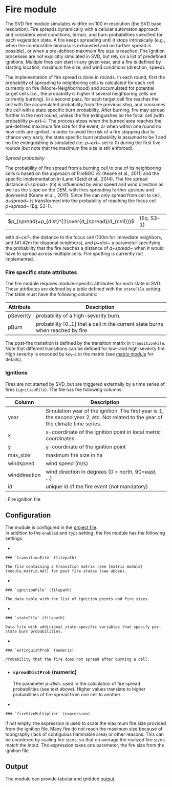 # Fire module

The SVD fire module simulates wildfire on 100 m resolution (the SVD base resolution). Fire spreads dynamically with a cellular automaton approach and considers wind conditions, terrain, and burn probabilities specified for each vegetation state. A fire keeps spreading until it stops intrinsically (e.g., when the combustible biomass is exhausted and no further spread is possible), or when a pre-defined maximum fire size is reached. Fire ignition processes are not explicitly simulated in SVD, but rely on a list of predefined ignitions. Multiple fires can start in any given year, and a fire is defined by starting location, maximum fire size, and wind conditions (direction, speed).

The implementation of fire spread is done in rounds. In each round, first the probability of spreading to neighboring cells is calculated for each cell currently on fire (Moore-Neighborhood) and accumulated for potential target cells (i.e., the probability is higher if several neighboring cells are currently burning). In a second pass, for each target cell fire reaches the cell with the accumulated probability from the previous step, and consumes the cell with a state specific burn probability. After burning, fire may spread further in the next round, unless the fire extinguishes on the focal cell (with probability *p~ext~*). The process stops when the burned area reaches the pre-defined maximum fire size for the event, or when within one round no new cells are ignited. In order to avoid the risk of a fire stopping due to chance very early, the state specific burn probability is assumed to be 1 and no fire extinguishing is simulated (i.e. *p~ext~* set to 0) during the first five rounds (but note that the maximum fire size is still enforced).

*Spread probability*

The probability of fire spread from a burning cell to one of its neighboring cells is based on the approach of FireBGC v2 (Keane et al., 2011) and the specific implementation in iLand (Seidl et al., 2014). The fire spread distance *d~spread~* (m) is influenced by wind speed and wind direction as well as the slope on the DEM, with fires spreading further upslope and downwind (Keane et al., 2011). Since fire can only spread from cell to cell, *d~spread~* is transformed into the probability of reaching the focus cell *p~spread~* (Eq. S3-1).

|                                                     |            |
|-----------------------------------------------------|------------|
| $p_{spread}=p_{dist}^{1\over{d_{spread}/d_{cell}}}$ | (Eq. S3-1) |

with *d~cell~* the distance to the focus cell (100m for immediate neighbors, and 141.42m for diagonal neighbors), and *p~dist~* a parameter specifying the probability that the fire reaches a distance of *d~spread~* when it would have to spread across multiple cells. Fire spotting is currently not implemented.

### Fire specific state attributes

The fire module requires module-specific attributes for each state in SVD. These attributes are defined by a table defined with the `stateFile` setting. The table must have the following columns:

| Attribute | Description                                                                    |
|-----------|--------------------------------------------------------------------------------|
| pSeverity | probability of a high-severity burn.                                           |
| pBurn     | probability [0..1] that a cell in the current state burns when reached by fire |

The post-fire transition is defined by the transition matrix in `transitionFile`. Note that different transitions can be defined for low- and high-severity fire. High severity is encoded by `key=1` in the matrix (see [matrix module](module_matrix.md) for details).

### Ignitions

Fires are not started by SVD, but are triggered externally by a time series of fires (`ignitionFile`). The file has the following columns:

| Column        | Description                                                                                                                       |
|---------------|-----------------------------------------------------------------------------------------------------------------------------------|
| year          | Simulation year of the ignition. The first year is 1, the second year 2, etc. Not related to the year of the climate time series. |
| x             | x-coordinate of the ignition point in local metric coordinates                                                                    |
| y             | y-coordinate of the ignition point                                                                                                |
| max_size      | maximum fire size in ha                                                                                                           |
| windspeed     | wind speed (m/s)                                                                                                                  |
| winddirection | wind direction in degrees (0 = north, 90=east, ...)                                                                               |
| id            | unique id of the fire event (not mandatory)                                                                                       |

: Fire ignition file

## Configuration

The module is configured in the [project file](project_file.md).\
In addition to the `enabled` and `type` setting, the fire module has the following settings:

-   

    ### `transitionFile` (filepath)

    The file containing a transition matrix (see [matrix module](module_matrix.md)) for post fire states (see above).

-   

    ### `ignitionFile` (filepath)

    The data table with the list of ignition points and fire sizes.

-   

    ### `stateFile` (filepath)

    Data file with additional state-specific variables that specify per-state burn probabilities.

-   

    ### `extinguishProb` (numeric)

    Probability that the fire does not spread after burning a cell.

-   ### `spreadDistProb` (numeric)

    The parameter *p~dist~* used in the calculation of fire spread probabilities (see text above). Higher values translate to higher probabilities of fire spread from one cell to another.

-   

    ### `fireSizeMultiplier` (expression)

if not empty, the expression is used to scale the maximum fire size provided from the ignition file. Many fire do not reach the maximum size because of topography (lack of contiguous flammable area) or other reasons. This can be countered by scaling fire sizes, so that on average the realized fire sizes match the input. The expression takes one parameter, the fire size from the ignition file.

## Output

The module can provide tabular and gridded [output](outputs.md#Fire).
